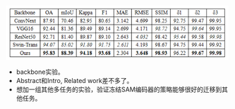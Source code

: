 

![6_20_1](./images/6_20_1.png)

* backbone实验。
* Abstract和Intro, Related work差不多了。
* 想加一组其他多任务的实验，验证冻结SAM编码器的策略能够很好的迁移到其他任务。
